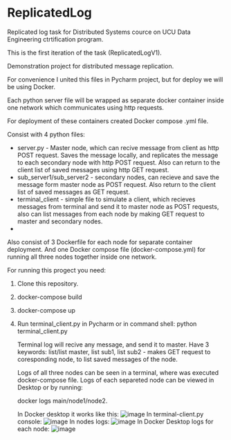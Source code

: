 # ReplicatedLog
Replicated log task for Distributed Systems cource on UCU Data Engineering ctrtification program. 

This is the first iteration of the task (ReplicatedLogV1).

Demonstration project for distributed message replication. 

For convenience I united this files in Pycharm project, but for deploy we will be using Docker.

Each python server file will be wrapped as separate docker container inside one network which communicates using http requests. 

For deployment of these containers created Docker compose .yml file.

Consist with 4 python files:
 - server.py - Master node, which can recive message from client as http POST request. Saves the message locally, and replicates the message to each secondary node with http POST request. Also can return to the client list of saved messages using http GET request.
 - sub_server1/sub_server2 - secondary nodes, can recieve and save the message form master node as POST request. Also return to the client list of saved messages as GET request.
 - terminal_client - simple file to simulate a client, which recieves messages from terminal and send it to master node as POST requests, also can list messages from each node by making GET request to master and secondary nodes.
 - 
Also consist of 3 Dockerfile for each node for separate container deployment. And one Docker compose file (docker-compose.yml) for running all three nodes together inside one network.

For running this progect you need:
1. Clone this repository.
2. docker-compose build
3. docker-compose up
4. Run terminal_client.py in Pycharm or in command shell: python terminal_client.py

   Terminal log will recive any message, and send it to master. Have 3 keywords: list/list master, list sub1, list sub2 - makes GET request to coresponding node, to list saved messages of the node.
   
   Logs of all three nodes can be seen in a terminal, where was executed docker-compose file. Logs of each separeted node can be viewed in Desktop or by running:
   
   docker logs main/node1/node2.

   In Docker desktop it works like this:
   ![image](https://github.com/OlexiiHryhorashyk/ReplicatedLog/assets/58079096/e01511fb-6c2b-41f2-a0d8-ab14f3e71438)
   In terminal-client.py console:
   ![image](https://github.com/OlexiiHryhorashyk/ReplicatedLog/assets/58079096/36f9d63a-0319-4eaa-98cd-5e79dab15c60)
   In nodes logs:
   ![image](https://github.com/OlexiiHryhorashyk/ReplicatedLog/assets/58079096/3c277bd2-9b48-49ab-85fc-621ac3dd4e6a)
   In Docker Desktop logs for each node:
   ![image](https://github.com/OlexiiHryhorashyk/ReplicatedLog/assets/58079096/3bf7e3c1-2dd4-4e3a-ae03-55a6c6f9fc08)



 
